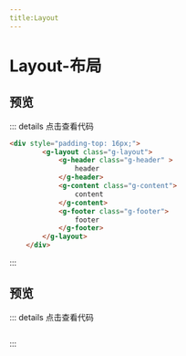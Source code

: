 ```yaml
---
title:Layout
---
```



# Layout-布局

## 预览
<ClientOnly>
<layout-demos></layout-demos>
</ClientOnly>

::: details 点击查看代码
```html
<div style="padding-top: 16px;">
        <g-layout class="g-layout">
            <g-header class="g-header" >
                header
            </g-header>
            <g-content class="g-content">
                content
            </g-content>
            <g-footer class="g-footer">
                footer
            </g-footer>
        </g-layout>
    </div>
```
:::




## 预览
<ClientOnly>
<layout-demos2></layout-demos2>
</ClientOnly>

::: details 点击查看代码
```html
```
:::